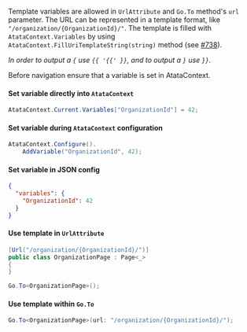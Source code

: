 Template variables are allowed in `UrlAttribute` and `Go.To` method's `url` parameter.
The URL can be represented in a template format, like `"/organization/{OrganizationId}/"`.
The template is filled with `AtataContext.Variables` by using `AtataContext.FillUriTemplateString(string)`
method (see [#738](https://github.com/atata-framework/atata/issues/738)).

*In order to output a `{` use `{{ '{{' }}`, and to output a `}` use `}}`.*

Before navigation ensure that a variable is set in AtataContext.

#### Set variable directly into `AtataContext`

```cs
AtataContext.Current.Variables["OrganizationId"] = 42;
```

#### Set variable during `AtataContext` configuration

```cs
AtataContext.Configure().
    AddVariable("OrganizationId", 42);
```

#### Set variable in JSON config

```json
{
  "variables": {
    "OrganizationId": 42
  }
}
```

#### Use template in `UrlAttribute`

```cs
[Url("/organization/{OrganizationId}/")]
public class OrganizationPage : Page<_>
{
}
```

```cs
Go.To<OrganizationPage>();
```

#### Use template within `Go.To`

```cs
Go.To<OrganizationPage>(url: "/organization/{OrganizationId}/");
```